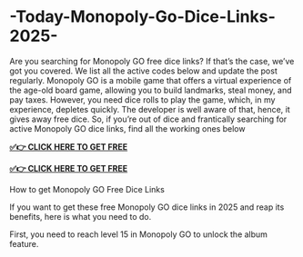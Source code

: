 # -Today-Monopoly-Go-Dice-Links-2025-
Are you searching for Monopoly GO free dice links? If that’s the case, we’ve got you covered. We list all the active codes below and update the post regularly. Monopoly GO is a mobile game that offers a virtual experience of the age-old board game, allowing you to build landmarks, steal money, and pay taxes. However, you need dice rolls to play the game, which, in my experience, depletes quickly. The developer is well aware of that, hence, it gives away free dice. So, if you’re out of dice and frantically searching for active Monopoly GO dice links, find all the working ones below



**[✅👉 CLICK HERE TO GET FREE](https://bestoffersnew.xyz/All)**

**[✅👉 CLICK HERE TO GET FREE](https://bestoffersnew.xyz/All)**


How to get  Monopoly GO Free Dice Links

If you want to get  these free Monopoly GO dice links in 2025 and reap its benefits, here is what you need to do.

First, you need to reach level 15 in Monopoly GO to unlock the album feature. 
